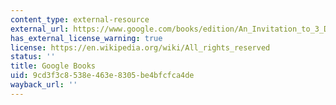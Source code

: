 ```yaml
---
content_type: external-resource
external_url: https://www.google.com/books/edition/An_Invitation_to_3_D_Vision/6tUqQmwan4UC?hl=en&gbpv=0
has_external_license_warning: true
license: https://en.wikipedia.org/wiki/All_rights_reserved
status: ''
title: Google Books
uid: 9cd3f3c8-538e-463e-8305-be4bfcfca4de
wayback_url: ''
---
```

